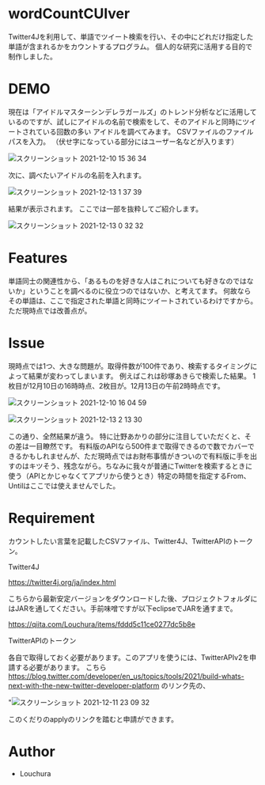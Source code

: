 
# wordCountCUIver
Twitter4Jを利用して、単語でツイート検索を行い、その中にどれだけ指定した単語が含まれるかをカウントするプログラム。
個人的な研究に活用する目的で制作しました。

 
# DEMO
現在は「アイドルマスターシンデレラガールズ」のトレンド分析などに活用しているのですが、試しにアイドルの名前で検索をして、そのアイドルと同時にツイートされている回数の多い
アイドルを調べてみます。
CSVファイルのファイルパスを入力。
（伏せ字になっている部分にはユーザー名などが入ります）

![スクリーンショット 2021-12-10 15 36 34](https://user-images.githubusercontent.com/90515637/145529716-de481ca8-600e-45fa-b119-9ecacde7e187.png)

次に、調べたいアイドルの名前を入れます。


![スクリーンショット 2021-12-13 1 37 39](https://user-images.githubusercontent.com/90515637/145721114-76c9d656-07b2-4795-a9e5-58bcb4e979af.png)


結果が表示されます。
ここでは一部を抜粋してご紹介します。


![スクリーンショット 2021-12-13 0 32 32](https://user-images.githubusercontent.com/90515637/145721124-0996cd69-4e59-4f35-ae65-cc2ec12775cf.png)


# Features
 単語同士の関連性から、「あるものを好きな人はこれについても好きなのではないか」ということを調べるのに役立つのではないか、と考えてます。
 何故ならその単語は、ここで指定された単語と同時にツイートされているわけですから。
 ただ現時点では改善点が。
 
# Issue
現時点では1つ、大きな問題が。取得件数が100件であり、検索するタイミングによって結果が変わってしまいます。
例えばこれは砂塚あきらで検索した結果。
1枚目が12月10日の16時時点、2枚目が。12月13日の午前2時時点です。

![スクリーンショット 2021-12-10 16 04 59](https://user-images.githubusercontent.com/90515637/145722331-1ab7c84f-9c89-4906-832f-21cbdf506d36.png)



![スクリーンショット 2021-12-13 2 13 30](https://user-images.githubusercontent.com/90515637/145722312-eefda0d3-e8a7-4748-8053-a9971804a314.png)



この通り、全然結果が違う。
特に辻野あかりの部分に注目していただくと、その差は一目瞭然です。
有料版のAPIなら500件まで取得できるので数でカバーできるかもしれませんが、ただ現時点ではお財布事情がきついので有料版に手を出すのはキツそう、残念ながら。ちなみに我々が普通にTwitterを検索するときに使う（APIとかじゃなくてアプリから使うとき）特定の時間を指定するFrom、Untilはここでは使えませんでした。
 
# Requirement
 カウントしたい言葉を記載したCSVファイル、Twitter4J、TwitterAPIのトークン。
 
Twitter4J

https://twitter4j.org/ja/index.html

こちらから最新安定バージョンをダウンロードした後、プロジェクトフォルダにはJARを通してください。手前味噌ですが以下eclipseでJARを通すまで。

https://qiita.com/Louchura/items/fddd5c11ce0277dc5b8e
 
 
 TwitterAPIのトークン
 
 
 各自で取得しておく必要があります。このアプリを使うには、TwitterAPIv2を申請する必要があります。
 こちら https://blog.twitter.com/developer/en_us/topics/tools/2021/build-whats-next-with-the-new-twitter-developer-platform のリンク先の、

 "![スクリーンショット 2021-12-11 23 09 32](https://user-images.githubusercontent.com/90515637/145679600-33e6ce05-1930-44f9-b2e5-63221c611a4d.png)

 このくだりのapplyのリンクを踏むと申請ができます。
 
# Author

* Louchura

